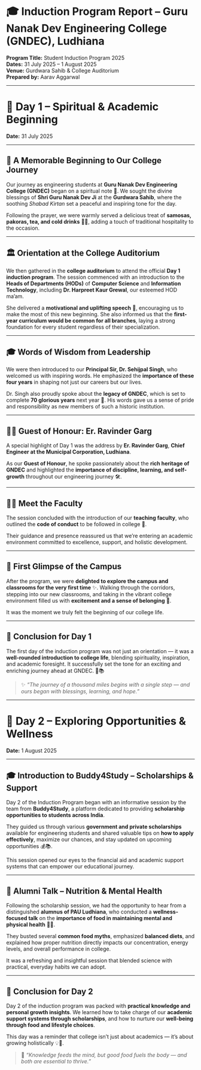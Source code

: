 # 🎓 Induction Program Report – Guru Nanak Dev Engineering College (GNDEC), Ludhiana

**Program Title:** Student Induction Program 2025  
**Dates:** 31 July 2025 – 1 August 2025  
**Venue:** Gurdwara Sahib & College Auditorium  
**Prepared by:** Aarav Aggarwal

---

# 📅 Day 1 – Spiritual & Academic Beginning
**Date:** 31 July 2025

---

## 🌅 A Memorable Beginning to Our College Journey

Our journey as engineering students at **Guru Nanak Dev Engineering College (GNDEC)** began on a spiritual note 🙏. We sought the divine blessings of **Shri Guru Nanak Dev Ji** at the **Gurdwara Sahib**, where the soothing *Shabad Kirtan* set a peaceful and inspiring tone for the day.  

Following the prayer, we were warmly served a delicious treat of **samosas, pakoras, tea, and cold drinks** 🍵🥟, adding a touch of traditional hospitality to the occasion.

---

## 🏛️ Orientation at the College Auditorium

We then gathered in the **college auditorium** to attend the official **Day 1 induction program**. The session commenced with an introduction to the **Heads of Departments (HODs)** of **Computer Science** and **Information Technology**, including **Dr. Harpreet Kaur Grewal**, our esteemed HOD ma’am.  

She delivered a **motivational and uplifting speech** 💫, encouraging us to make the most of this new beginning. She also informed us that the **first-year curriculum would be common for all branches**, laying a strong foundation for every student regardless of their specialization.

---

## 🎓 Words of Wisdom from Leadership

We were then introduced to our **Principal Sir, Dr. Sehijpal Singh**, who welcomed us with inspiring words. He emphasized the **importance of these four years** in shaping not just our careers but our lives.  

Dr. Singh also proudly spoke about the **legacy of GNDEC**, which is set to complete **70 glorious years** next year 🏅. His words gave us a sense of pride and responsibility as new members of such a historic institution.

---

## 🧑‍💼 Guest of Honour: Er. Ravinder Garg

A special highlight of Day 1 was the address by **Er. Ravinder Garg**, **Chief Engineer at the Municipal Corporation, Ludhiana**.  

As our **Guest of Honour**, he spoke passionately about the **rich heritage of GNDEC** and highlighted the **importance of discipline, learning, and self-growth** throughout our engineering journey 🛠️.

---

## 👨‍🏫 Meet the Faculty

The session concluded with the introduction of our **teaching faculty**, who outlined the **code of conduct** to be followed in college 📘.  

Their guidance and presence reassured us that we’re entering an academic environment committed to excellence, support, and holistic development.

---

## 🏫 First Glimpse of the Campus

After the program, we were **delighted to explore the campus and classrooms for the very first time** ✨. Walking through the corridors, stepping into our new classrooms, and taking in the vibrant college environment filled us with **excitement and a sense of belonging** 💙.

It was the moment we truly felt the beginning of our college life.

---

## 📌 Conclusion for Day 1

The first day of the induction program was not just an orientation — it was a **well-rounded introduction to college life**, blending spirituality, inspiration, and academic foresight. It successfully set the tone for an exciting and enriching journey ahead at GNDEC. 💼📚

> ✨ _“The journey of a thousand miles begins with a single step — and ours began with blessings, learning, and hope.”_

---

# 📅 Day 2 – Exploring Opportunities & Wellness  
**Date:** 1 August 2025

---

## 🎓 Introduction to Buddy4Study – Scholarships & Support

Day 2 of the Induction Program began with an informative session by the team from **Buddy4Study**, a platform dedicated to providing **scholarship opportunities to students across India**.  

They guided us through various **government and private scholarships** available for engineering students and shared valuable tips on **how to apply effectively**, maximize our chances, and stay updated on upcoming opportunities 💰📚.  

This session opened our eyes to the financial aid and academic support systems that can empower our educational journey.

---

## 🥗 Alumni Talk – Nutrition & Mental Health

Following the scholarship session, we had the opportunity to hear from a distinguished **alumnus of PAU Ludhiana**, who conducted a **wellness-focused talk** on the **importance of food in maintaining mental and physical health** 🧠💪.  

They busted several **common food myths**, emphasized **balanced diets**, and explained how proper nutrition directly impacts our concentration, energy levels, and overall performance in college.  

It was a refreshing and insightful session that blended science with practical, everyday habits we can adopt.

---

## 📌 Conclusion for Day 2

Day 2 of the induction program was packed with **practical knowledge and personal growth insights**. We learned how to take charge of our **academic support systems through scholarships**, and how to nurture our **well-being through food and lifestyle choices**.  

This day was a reminder that college isn’t just about academics — it’s about growing holistically 💡🌿.

> 🧠 _“Knowledge feeds the mind, but good food fuels the body — and both are essential to thrive.”_
